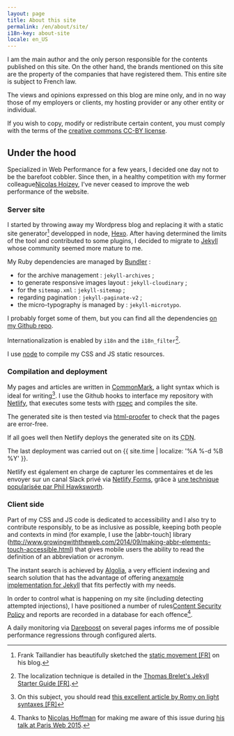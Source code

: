 ```yaml
---
layout: page
title: About this site
permalink: /en/about/site/
i18n-key: about-site
locale: en_US
---
```


I am the main author and the only person responsible for the contents published on this site. On the other hand, the brands mentioned on this site are the property of the companies that have registered them. This entire site is subject to French law.

The views and opinions expressed on this blog are mine only, and in no way those of my employers or clients, my hosting provider or any other entity or individual.

If you wish to copy, modify or redistribute certain content, you must comply with the terms of the [creative commons CC-BY license](http://creativecommons.org/licenses/by/3.0/).

## Under the hood

Specialized in Web Performance for a few years, I decided one day not to be the barefoot cobbler. Since then, in a healthy competition with my former colleague[Nicolas Hoizey](http://nicolas-hoizey.com/), I've never ceased to improve the web performance of the website.

### Server site

I started by throwing away my Wordpress blog and replacing it with a static site generator[^static] developped in node, [Hexo](https://github.com/hexojs/hexo). After having determined the limits of the tool and contributed to some plugins, I decided to migrate to [Jekyll](https://jekyllrb.com/) whose community seemed more mature to me.

[^static]: Frank Taillandier has beautifully sketched the [static movement [FR]](http://frank.taillandier.me/2016/03/08/les-gestionnaires-de-contenu-statique/) on his blog.

My Ruby dependencies are managed by [Bundler](http://bundler.io/) :

* for the archive management : `jekyll-archives` ;
* to generate responsive images layout : `jekyll-cloudinary` ;
* for the `sitemap.xml` : `jekyll-sitemap` ;
* regarding pagination : `jekyll-paginate-v2` ;
* the micro-typography is managed by : `jekyll-microtypo`.

I probably forget some of them, but you can find all the dependencies [on my Github repo](https://github.com/borisschapira/borisschapira.com/blob/master/Gemfile "Jekyll code for BorisSchapira.com").

Internationalization is enabled by `i18n` and the `i18n_filter`[^2].

[^2]: The localization technique is detailed in the [Thomas Brelet's Jekyll Starter Guide [FR]](http://www.toam.fr/20-05-2013-guide-demarrage-jekyll/#localiser-jekyll).

I use [node](https://nodejs.org/) to compile my CSS and JS static resources.

### Compilation and deployment

My pages and articles are written in [CommonMark](https://commonmark.org/), a light syntax which is ideal for writing[^3]. I use the Github hooks to interface my repository with [Netlify](https://www.netlify.com/), that executes some tests with [rspec](http://rspec.info/) and compiles the site.

The generated site is then tested via [html-proofer](https://github.com/gjtorikian/html-proofer) to check that the pages are error-free.

If all goes well then Netlify deploys the generated site on its <abbr title="Content Delivery Network">CDN</abbr>.

The last deployment was carried out on {{ site.time | localize: '%A %-d %B %Y' }}.

Netlify est également en charge de capturer les commentaires et de les envoyer sur un canal Slack privé via [Netlify Forms](https://www.netlify.com/docs/form-handling/), grâce à [une technique popularisée par Phil Hawksworth](https://github.com/philhawksworth/jamstack-comments-engine).

[^3]: On this subject, you should read [this excellent article by Romy on light syntaxes [FR]](http://romy.tetue.net/syntaxes-legeres-pour-rediger)

### Client side

Part of my CSS and JS code is dedicated to accessibility and I also try to contribute responsibly, to be as inclusive as possible, keeping both people and contexts in mind (for example, I use the [abbr-touch] library (http://www.growingwiththeweb.com/2014/09/making-abbr-elements-touch-accessible.html) that gives mobile users the ability to read the definition of an abbreviation or acronym.

The instant search is achieved by [Algolia](https://www.algolia.com/), a very efficient indexing and search solution that has the advantage of offering an[example implementation for Jekyll](https://blog.algolia.com/instant-search-blog-documentation-jekyll-plugin/ "Add instant search to your blog or documentation using our Jekyll plugin") that fits perfectly with my needs.

In order to control what is happening on my site (including detecting attempted injections), I have positioned a number of rules[Content Security Policy](https://developer.mozilla.org/fr/docs/S%C3%A9curit%C3%A9curit%C3%A9/CSP) and reports are recorded in a database for each offence[^7].

A daily monitoring via [Dareboost](https://www.dareboost.com/) on several pages informs me of possible performance regressions through configured alerts.

[^7]: Thanks to [Nicolas Hoffman](https://twitter.com/Nico3333fr) for making me aware of this issue during [his talk at Paris Web 2015](http://www.nicolas-hoffmann.net/content-security-policy-parisweb-2015/ "CSP: Content Security Policy").